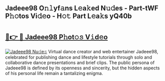 ## Jadeee98 O𝚗𝚕yf𝚊ns L𝚎a𝚔ed N𝚞𝚍es - Part-tWF P𝚑𝚘tos Vi𝚍𝚎o - H𝚘𝚝 Part L𝚎a𝚔s yQ40b

# <h2><a href="http://kfeeq5l.oniu.top/?m=Jadeee98">🔗👉 🔴 Jadeee98 P𝚑ot𝚘𝚜 V𝚒d𝚎o</a></h2>

[![Jadeee98 Nu𝚍e𝚜](https://i.imgur.com/0qMVB7G.gif)](http://kfeeq5l.oniu.top/?m=Jadeee98)
Virtual dance creator and web entertainer Jadeee98, celebrated for publishing dance and lifestyle tutorials through solo and collaborative dance presentations and brief clips. The public persona of Jadeee98 is defined by its openness and sincerity, but the hidden aspects of his personal life remain a tantalizing enigma.  
